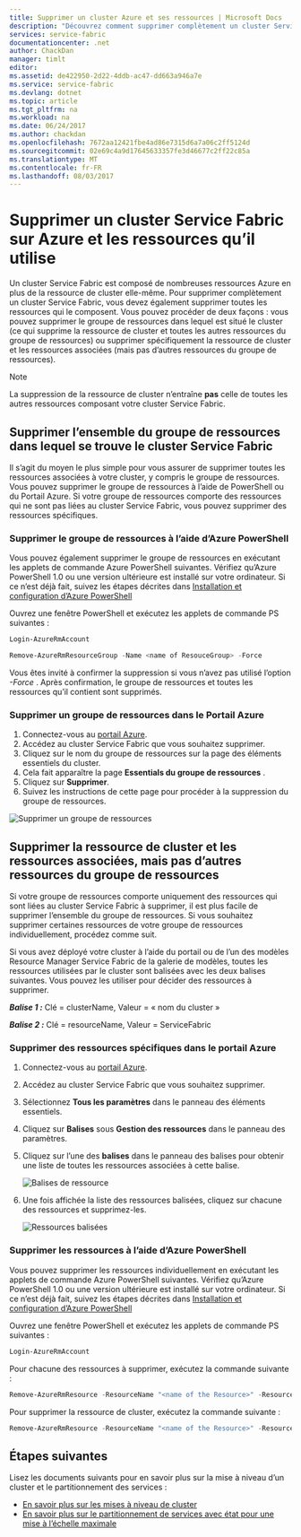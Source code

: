 ```yaml
---
title: Supprimer un cluster Azure et ses ressources | Microsoft Docs
description: "Découvrez comment supprimer complètement un cluster Service Fabric en supprimant le groupe de ressources dans lequel il se trouve ou en supprimant les ressources individuellement."
services: service-fabric
documentationcenter: .net
author: ChackDan
manager: timlt
editor: 
ms.assetid: de422950-2d22-4ddb-ac47-dd663a946a7e
ms.service: service-fabric
ms.devlang: dotnet
ms.topic: article
ms.tgt_pltfrm: na
ms.workload: na
ms.date: 06/24/2017
ms.author: chackdan
ms.openlocfilehash: 7672aa12421fbe4ad86e7315d6a7a06c2ff5124d
ms.sourcegitcommit: 02e69c4a9d17645633357fe3d46677c2ff22c85a
ms.translationtype: MT
ms.contentlocale: fr-FR
ms.lasthandoff: 08/03/2017
---
```

# <a name="delete-a-service-fabric-cluster-on-azure-and-the-resources-it-uses"></a>Supprimer un cluster Service Fabric sur Azure et les ressources qu’il utilise
Un cluster Service Fabric est composé de nombreuses ressources Azure en plus de la ressource de cluster elle-même. Pour supprimer complètement un cluster Service Fabric, vous devez également supprimer toutes les ressources qui le composent.
Vous pouvez procéder de deux façons : vous pouvez supprimer le groupe de ressources dans lequel est situé le cluster (ce qui supprime la ressource de cluster et toutes les autres ressources du groupe de ressources) ou supprimer spécifiquement la ressource de cluster et les ressources associées (mais pas d’autres ressources du groupe de ressources).

> [!NOTE]
> La suppression de la ressource de cluster n’entraîne **pas** celle de toutes les autres ressources composant votre cluster Service Fabric.
> 
> 

## <a name="delete-the-entire-resource-group-rg-that-the-service-fabric-cluster-is-in"></a>Supprimer l’ensemble du groupe de ressources dans lequel se trouve le cluster Service Fabric
Il s’agit du moyen le plus simple pour vous assurer de supprimer toutes les ressources associées à votre cluster, y compris le groupe de ressources. Vous pouvez supprimer le groupe de ressources à l’aide de PowerShell ou du Portail Azure. Si votre groupe de ressources comporte des ressources qui ne sont pas liées au cluster Service Fabric, vous pouvez supprimer des ressources spécifiques.

### <a name="delete-the-resource-group-using-azure-powershell"></a>Supprimer le groupe de ressources à l’aide d’Azure PowerShell
Vous pouvez également supprimer le groupe de ressources en exécutant les applets de commande Azure PowerShell suivantes. Vérifiez qu’Azure PowerShell 1.0 ou une version ultérieure est installé sur votre ordinateur. Si ce n’est déjà fait, suivez les étapes décrites dans [Installation et configuration d’Azure PowerShell](/powershell/azure/overview)

Ouvrez une fenêtre PowerShell et exécutez les applets de commande PS suivantes :

```powershell
Login-AzureRmAccount

Remove-AzureRmResourceGroup -Name <name of ResouceGroup> -Force
```

Vous êtes invité à confirmer la suppression si vous n’avez pas utilisé l’option *-Force* . Après confirmation, le groupe de ressources et toutes les ressources qu’il contient sont supprimés.

### <a name="delete-a-resource-group-in-the-azure-portal"></a>Supprimer un groupe de ressources dans le Portail Azure
1. Connectez-vous au [portail Azure](https://portal.azure.com).
2. Accédez au cluster Service Fabric que vous souhaitez supprimer.
3. Cliquez sur le nom du groupe de ressources sur la page des éléments essentiels du cluster.
4. Cela fait apparaître la page **Essentials du groupe de ressources** .
5. Cliquez sur **Supprimer**.
6. Suivez les instructions de cette page pour procéder à la suppression du groupe de ressources.

![Supprimer un groupe de ressources][ResourceGroupDelete]

## <a name="delete-the-cluster-resource-and-the-resources-it-uses-but-not-other-resources-in-the-resource-group"></a>Supprimer la ressource de cluster et les ressources associées, mais pas d’autres ressources du groupe de ressources
Si votre groupe de ressources comporte uniquement des ressources qui sont liées au cluster Service Fabric à supprimer, il est plus facile de supprimer l’ensemble du groupe de ressources. Si vous souhaitez supprimer certaines ressources de votre groupe de ressources individuellement, procédez comme suit.

Si vous avez déployé votre cluster à l’aide du portail ou de l’un des modèles Resource Manager Service Fabric de la galerie de modèles, toutes les ressources utilisées par le cluster sont balisées avec les deux balises suivantes. Vous pouvez les utiliser pour décider des ressources à supprimer.

***Balise 1 :*** Clé = clusterName, Valeur = « nom du cluster »

***Balise 2 :*** Clé = resourceName, Valeur = ServiceFabric

### <a name="delete-specific-resources-in-the-azure-portal"></a>Supprimer des ressources spécifiques dans le portail Azure
1. Connectez-vous au [portail Azure](https://portal.azure.com).
2. Accédez au cluster Service Fabric que vous souhaitez supprimer.
3. Sélectionnez **Tous les paramètres** dans le panneau des éléments essentiels.
4. Cliquez sur **Balises** sous **Gestion des ressources** dans le panneau des paramètres.
5. Cliquez sur l’une des **balises** dans le panneau des balises pour obtenir une liste de toutes les ressources associées à cette balise.
   
    ![Balises de ressource][ResourceTags]
6. Une fois affichée la liste des ressources balisées, cliquez sur chacune des ressources et supprimez-les.
   
    ![Ressources balisées][TaggedResources]

### <a name="delete-the-resources-using-azure-powershell"></a>Supprimer les ressources à l’aide d’Azure PowerShell
Vous pouvez supprimer les ressources individuellement en exécutant les applets de commande Azure PowerShell suivantes. Vérifiez qu’Azure PowerShell 1.0 ou une version ultérieure est installé sur votre ordinateur. Si ce n’est déjà fait, suivez les étapes décrites dans [Installation et configuration d’Azure PowerShell](/powershell/azure/overview)

Ouvrez une fenêtre PowerShell et exécutez les applets de commande PS suivantes :

```powershell
Login-AzureRmAccount
```
Pour chacune des ressources à supprimer, exécutez la commande suivante :

```powershell
Remove-AzureRmResource -ResourceName "<name of the Resource>" -ResourceType "<Resource Type>" -ResourceGroupName "<name of the resource group>" -Force
```

Pour supprimer la ressource de cluster, exécutez la commande suivante :

```powershell
Remove-AzureRmResource -ResourceName "<name of the Resource>" -ResourceType "Microsoft.ServiceFabric/clusters" -ResourceGroupName "<name of the resource group>" -Force
```

## <a name="next-steps"></a>Étapes suivantes
Lisez les documents suivants pour en savoir plus sur la mise à niveau d’un cluster et le partitionnement des services :

* [En savoir plus sur les mises à niveau de cluster](service-fabric-cluster-upgrade.md)
* [En savoir plus sur le partitionnement de services avec état pour une mise à l’échelle maximale](service-fabric-concepts-partitioning.md)

<!--Image references-->
[ResourceGroupDelete]: ./media/service-fabric-cluster-delete/ResourceGroupDelete.PNG

[ResourceTags]: ./media/service-fabric-cluster-delete/ResourceTags.png

[TaggedResources]: ./media/service-fabric-cluster-delete/TaggedResources.PNG
